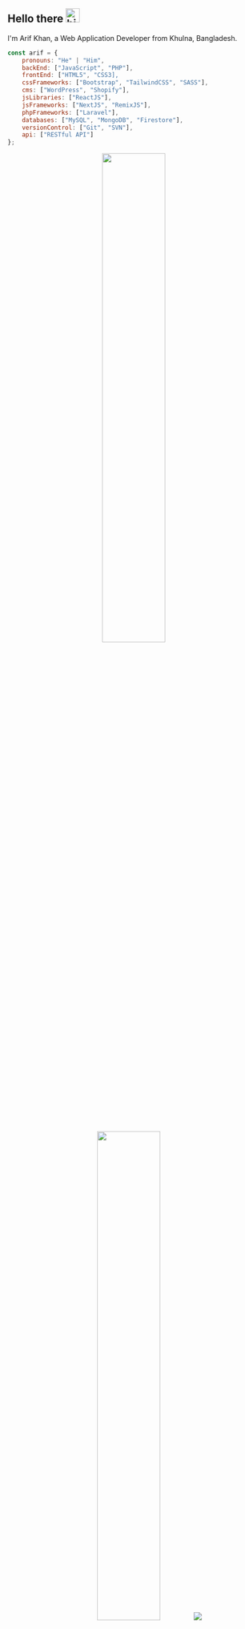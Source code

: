 ## Hello there <img src="https://user-images.githubusercontent.com/1303154/88677602-1635ba80-d120-11ea-84d8-d263ba5fc3c0.gif" width="28px" alt="hi">

I'm Arif Khan, a Web Application Developer from Khulna, Bangladesh.

```javascript
const arif = {
    pronouns: "He" | "Him",
    backEnd: ["JavaScript", "PHP"],
    frontEnd: ["HTML5", "CSS3],
    cssFrameworks: ["Bootstrap", "TailwindCSS", "SASS"],
    cms: ["WordPress", "Shopify"],
    jsLibraries: ["ReactJS"],
    jsFrameworks: ["NextJS", "RemixJS"],
    phpFrameworks: ["Laravel"],
    databases: ["MySQL", "MongoDB", "Firestore"],
    versionControl: ["Git", "SVN"],
    api: ["RESTful API"]
};
```

<p align="center">
  <img height="50%" width="auto" src="https://github-readme-stats.vercel.app/api?username=arifix&show_icons=true&count_private=true&theme=light&hide_border=true&bg_color=00000000">
  <img height="50%" width="auto" src="https://github-readme-stats.vercel.app/api/top-langs/?username=arifix&layout=compact&hide_border=true&theme=light&bg_color=00000000">
  <img src="https://github-readme-streak-stats.herokuapp.com?user=arifix&theme=light&hide_border=true&background=FFFFFF00">
  <br>
  <br>
  <a href="https://www.buymeacoffee.com/arifix"> <img align="center" src="https://cdn.buymeacoffee.com/buttons/v2/default-blue.png" height="50" width="210" alt="Arif Khan" /></a>
</p>
